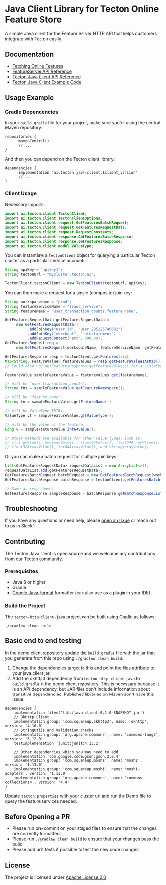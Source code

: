 # Java Client Library for Tecton Online Feature Store

A simple Java client for the Feature Server HTTP API that helps customers integrate with Tecton easily.

## Documentation

* [Fetching Online Features](https://docs.tecton.ai/latest/examples/fetch-real-time-features.html)
* [FeatureServer API Reference](https://docs.tecton.ai/rest-swagger/docs.html)
* [Tecton Java Client API Reference](https://www.javadoc.io/doc/ai.tecton/java-client/latest/index.html)
* [Tecton Java Client Example Code](https://github.com/tecton-ai/TectonClientDemo/tree/main/src/main/java)

## Usage Example

### Gradle Dependencies

In your `build.gradle` file for your project, make sure you're using the central Maven repository:

```
repositories {
      mavenCentral()
      // ...
}
```

And then you can depend on the Tecton client library:

```
dependencies {
      implementation "ai.tecton:java-client:$client_version"
      // ...
}
```

### Client Usage

Necessary imports:

```java
import ai.tecton.client.TectonClient;
import ai.tecton.client.TectonClientOptions;
import ai.tecton.client.request.GetFeaturesBatchRequest;
import ai.tecton.client.request.GetFeaturesRequestData;
import ai.tecton.client.request.RequestConstants;
import ai.tecton.client.response.GetFeaturesBatchResponse;
import ai.tecton.client.response.GetFeaturesResponse;
import ai.tecton.client.model.ValueType;
```

You can instantiate a `TectonClient` object for querying a particular Tecton cluster as a particular
service account:

```java
String apiKey = "apikey1";
String tectonUrl = "mycluster.tecton.ai";

TectonClient tectonClient = new TectonClient(tectonUrl, apiKey);
```

You can then make a request for a single (composite) join key:

```java
String workspaceName = "prod";
String featureServiceName = "fraud_service";
String featureName = "user_transaction_counts.feature_name";

GetFeaturesRequestData getFeaturesRequestData =
     new GetFeaturesRequestData()
          .addJoinKey("user_id", "user_205125746682")
          .addJoinKey("merchant", "entertainment")
          .addRequestContext("amt", 500.00);
GetFeaturesRequest req =
     new GetFeaturesRequest(workspaceName, featureServiceName, getFeaturesRequestData);

GetFeaturesResponse resp = tectonClient.getFeatures(req);
Map<String, FeatureValue> featureValues = resp.getFeatureValuesAsMap();
// Could also use getFeaturesResponse.getFeatureValues() for a List<FeatureValue>.

FeatureValue sampleFeatureValue = featureValues.get(featureName);

// Will be "user_transaction_counts".
String fns = sampleFeatureValue.getFeatureNamespace();

// Will be "feature_name".
String fn = sampleFeatureValue.getFeatureName();

// Will be ValueType.INT64.
ValueType vt = sampleFeatureValue.getValueType();

// Will be the value of the feature.
Long v = sampleFeatureValue.int64value();

// Other methods are available for other value types, such as:
// stringValue(), booleanValue(), float64Value(), float64ArrayValue(),
// float32ArrayValue(), int64ArrayValue(), and stringArrayValue().
```

Or you can make a batch request for multiple join keys:

```java
List<GetFeaturesRequestData> requestDataList = new ArrayList<>();
requestDataList.add(getFeaturesRequestData);
GetFeaturesBatchRequest batchRequest = new GetFeaturesBatchRequest(workspaceName, featureServiceName, getFeaturesRequestDataList, RequestConstants.DEFAULT_METADATA_OPTIONS, 5);
GetFeaturesBatchResponse batchResponse = tectonClient.getFeaturesBatch(batchRequest);

// Same as resp above.
GetFeaturesResponse sampleResponse = batchResponse.getBatchResponseList().get(0);
```

## Troubleshooting

If you have any questions or need help,
please [open an Issue](https://github.com/tecton-ai/tecton-http-client-java/issues) or reach out to us in Slack!

## Contributing

The Tecton Java client is open source and we welcome any contributions from our Tecton community.

### Prerequisites

* Java 8 or higher
* Gradle
* [Google Java Format](https://github.com/google/google-java-format) formatter (can also use as a plugin in your IDE)

### Build the Project

The `tecton-http-client-java` project can be built using Gradle as follows:

`./gradlew clean build`

## Basic end to end testing

In the demo client [repository](https://github.com/tecton-ai/TectonClientDemo) update the `build.gradle` file with the
jar that you generate from this repo using `./gradlew clean build`.

1. Change the dependencies target to this and point the files attribute to your java client jar.
2. Add the okhttp3 dependency from `tecton-http-client-java` to `build.gradle` in the demo client repository. This is
   necessary because it is an API dependency, but JAR files don't include information about transitive dependencies.
   Published libraries on Maven don't have this issue.

```
dependencies {
    implementation files('libs/java-client-0.1.0-SNAPSHOT.jar')
    // OkHttp Client
    implementation group: 'com.squareup.okhttp3', name: 'okhttp', version: '4.10.0'
    // StringUtils and Validation checks
    implementation group: 'org.apache.commons', name: 'commons-lang3', version: '3.12.0'
    testImplementation 'junit:junit:4.13.2'

    // Other dependencies which you may need to add
    implementation 'com.google.code.gson:gson:2.2.4'
    implementation group: 'com.squareup.moshi', name: 'moshi', version: '1.13.0'
    implementation group: 'com.squareup.moshi', name: 'moshi-adapters', version: '1.13.0'
    implementation group: 'org.apache.commons', name: 'commons-collections4', version: '4.4'
}
```

Update `tecton.properties` with your cluster url and run the Demo file to query the feature services needed.

## Before Opening a PR

* Please run pre-commit on your staged files to ensure that the changes are correctly formatted.
* Please run `./gradlew clean build` to ensure that your changes pass the build
* Please add unit tests if possible to test the new code changes

## License

The project is licensed
under [Apache License 2.0](https://github.com/tecton-ai/tecton-http-client-java/blob/main/LICENSE.md)
